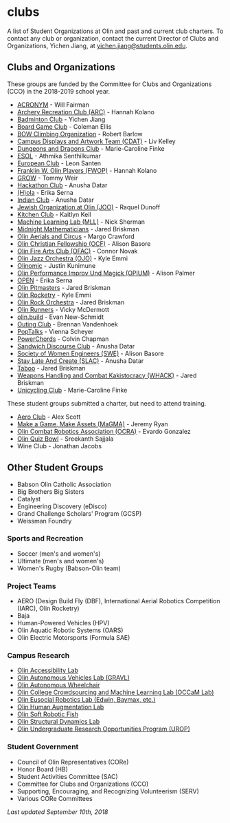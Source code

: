 # clubs
A list of Student Organizations at Olin and past and current club charters.
To contact any club or organization, contact the current Director of Clubs and Organizations, Yichen Jiang, at [yichen.jiang@students.olin.edu](mailto:yichen.jiang@students.olin.edu).

## Clubs and Organizations
These groups are funded by the Committee for Clubs and Organizations (CCO) in the 2018-2019 school year.
- [ACRONYM](charters/ACRONYM.md) - Will Fairman
- [Archery Recreation Club (ARC)](charters/Archery-Recreation-Club.md) - Hannah Kolano
- [Badminton Club](charters/Badminton-Club.md) - Yichen Jiang
- [Board Game Club](charters/Board-Game-Club.md) - Coleman Ellis
- [BOW Climbing Organization](charters/BOW-Climbing-Organization.md) - Robert Barlow
- [Campus Displays and Artwork Team (CDAT)](charters/CDAT.md) - Liv Kelley
- [Dungeons and Dragons Club](charters/Dungeons-and-Dragons-Club.md) - Marie-Caroline Finke
- [ESOL](charters/ESOL.md) - Athmika Senthilkumar
- [European Club](charters/European-Club.md) - Leon Santen
- [Franklin W. Olin Players (FWOP)](charters/Franklin-W-Olin-Players.md) - Hannah Kolano
- [GROW](charters/GROW.md)  - Tommy Weir
- [Hackathon Club](charters/Hackathon-Club.md) - Anusha Datar
- [(H)ola](charters/(H)ola.md) - Erika Serna
- [Indian Club](charters/Indian-Club.md) - Anusha Datar
- [Jewish Organization at Olin (JOO)](charters/Jewish-Organization-at-Olin.md) - Raquel Dunoff
- [Kitchen Club](charters/Kitchen-Club.md) - Kaitlyn Keil
- [Machine Learning Lab (MLL)](charters/MLL.md) - Nick Sherman
- [Midnight Mathematicians](charters/Midnight-Mathematicians.md) - Jared Briskman
- [Olin Aerials and Circus](charters/Olin-Aerials-and-Circus.md) - Margo Crawford
- [Olin Christian Fellowship (OCF)](charters/Olin-Christian-Fellowship.md) - Alison Basore
- [Olin Fire Arts Club (OFAC)](charters/Olin-Fire-Arts-Club.md) - Connor Novak
- [Olin Jazz Orchestra (OJO)](charters/Olin-Jazz-Orchestra.md) - Kyle Emmi
- [Olinomic](charters/Olinomic.md) - Justin Kunimune
- [Olin Performance Improv Und Magick (OPIUM)](charters/Olin-Performance-Improv-Und-Magick.md) - Alison Palmer
- [OPEN](charters/OPEN.md) - Erika Serna
- [Olin Pitmasters](charters/OlinPitmasters.md) - Jared Briskman
- [Olin Rocketry](charters/Olin.md) - Kyle Emmi
- [Olin Rock Orchestra](charters/Olin-Rock-Orchestra.md) - Jared Briskman
- [Olin Runners](charters/Olin-Runners.md) - Vicky McDermott
- [olin.build](charters/olin.build.md) - Evan New-Schmidt
- [Outing Club](charters/Outing-Club.md) - Brennan Vandenhoek
- [PopTalks](charters/PopTalks.md) - Vienna Scheyer
- [PowerChords](charters/PowerChords.md) - Colvin Chapman
- [Sandwich Discourse Club](charters/Sandwich-Discourse-Club.md) - Anusha Datar
- [Society of Women Engineers (SWE)](charters/Society-of-Women-Engineers.md) - Alison Basore
- [Stay Late And Create (SLAC)](charters/Stay-Late-and-Create.md) - Anusha Datar
- [Taboo](charters/Taboo.md) - Jared Briskman
- [Weapons Handling and Combat Kakistocracy (WHACK)](charters/Weapons-Handling-And-Combat-Kakistocracy.md) - Jared Briskman
- [Unicycling Club](charters/Unicycling-Club.md) - Marie-Caroline Finke

These student groups submitted a charter, but need to attend training.
- [Aero Club](charters/Aero.md) - Alex Scott
- [Make a Game, Make Assets (MaGMA)](charters/MaGMA.md) - Jeremy Ryan
- [Olin Combat Robotics Association (OCRA)](charters/OCRA.md) - Evardo Gonzalez
- [Olin Quiz Bowl](charters/Olin-Quiz-Bowl.md) - Sreekanth Sajjala
- Wine Club - Jonathan Jacobs

## Other Student Groups
- Babson Olin Catholic Association
- Big Brothers Big Sisters
- Catalyst
- Engineering Discovery (eDisco)
- Grand Challenge Scholars' Program (GCSP)
- Weissman Foundry

### Sports and Recreation
- Soccer (men's and women's)
- Ultimate (men's and women's)
- Women's Rugby (Babson-Olin team)

### Project Teams
- AERO (Design Build Fly (DBF), International Aerial Robotics Competition (IARC), Olin Rocketry)
- Baja
- Human-Powered Vehicles (HPV)
- Olin Aquatic Robotic Systems (OARS)
- Olin Electric Motorsports (Formula SAE)

### Campus Research
- [Olin Accessibility Lab](https://alisha334.wixsite.com/portfolio)
- [Olin Autonomous Vehicles Lab (GRAVL)](http://www.olin.edu/research-imapact/faculty-research/robotics/)
- [Olin Autonomous Wheelchair](http://www.olin.edu/faculty/profile/jeff-dusek/)
- [Olin College Crowdsourcing and Machine Learning Lab (OCCaM Lab)](http://occam.olin.edu/)
- [Olin Eusocial Robotics Lab (Edwin, Baymax, etc.)](http://www.olin.edu/research-imapact/faculty-research/robotics/)
- [Olin Human Augmentation Lab](https://humanaugmentationlab.github.io/)
- [Olin Soft Robotic Fish](http://www.olin.edu/faculty/profile/jeff-dusek/)
- [Olin Structural Dynamics Lab](http://faculty.olin.edu/~clee1/)
- [Olin Undergraduate Research Opportunities Program (UROP)](http://www.olin.edu/research-impact/urop/)

### Student Government
- Council of Olin Representatives (CORe)
- Honor Board (HB)
- Student Activities Committee (SAC)
- Committee for Clubs and Organizations (CCO)
- Supporting, Encouraging, and Recognizing Volunteerism (SERV)
- Various CORe Committees

*Last updated September 10th, 2018*
